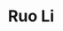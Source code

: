 ---
# Display name

title: Ruo Li
user_groups: ["Graduated Ph.D Students"]



organizations:
- name: 1998-2001 co-supervised with Prof. Zhenhuan Teng

Interests:
- Moving mesh methods based harmonic mapping and applications

---